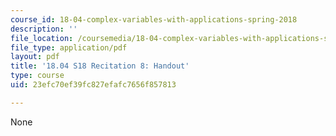 ```yaml
---
course_id: 18-04-complex-variables-with-applications-spring-2018
description: ''
file_location: /coursemedia/18-04-complex-variables-with-applications-spring-2018/23efc70ef39fc827efafc7656f857813_MIT18_04S18_Recit8-handout.pdf
file_type: application/pdf
layout: pdf
title: '18.04 S18 Recitation 8: Handout'
type: course
uid: 23efc70ef39fc827efafc7656f857813

---
```

None